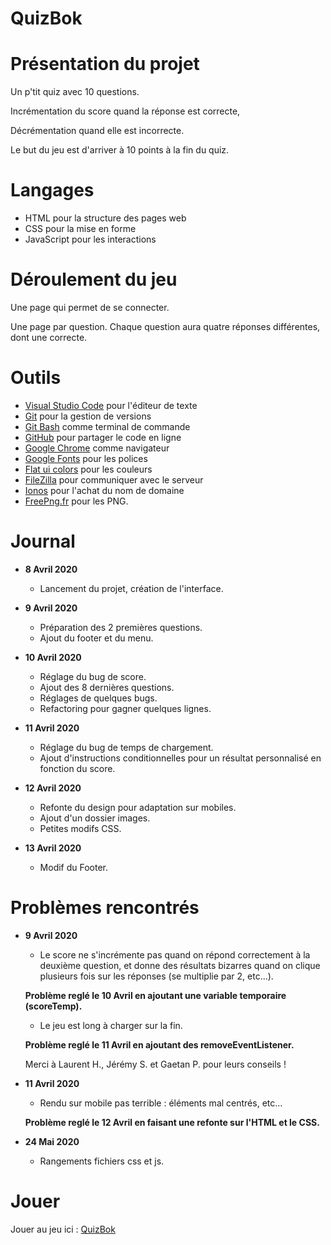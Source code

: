 # QuizBok

# Présentation du projet

Un p'tit quiz avec 10 questions.

Incrémentation du score quand la réponse est correcte,

Décrémentation quand elle est incorrecte.

Le but du jeu est d'arriver à 10 points à la fin du quiz.

# Langages

* HTML pour la structure des pages web
* CSS pour la mise en forme
* JavaScript pour les interactions

# Déroulement du jeu

Une page qui permet de se connecter.

Une page par question. Chaque question aura quatre réponses différentes, dont une correcte.

# Outils

* [Visual Studio Code](https://code.visualstudio.com/) pour l'éditeur de texte
* [Git](https://git-scm.com/) pour la gestion de versions
* [Git Bash](https://gitforwindows.org/) comme terminal de commande
* [GitHub](https://github.com/) pour partager le code en ligne
* [Google Chrome](https://www.google.fr/chrome/?brand=CHBD&gclid=CjwKCAjwpqv0BRABEiwA-TySweC2bONhPrgyuzbP4_9snC9rXGiS1lxTNuhsrfpnmj39i5z8PpHkJRoC7C0QAvD_BwE&gclsrc=aw.ds) comme navigateur
* [Google Fonts](https://fonts.google.com/) pour les polices
* [Flat ui colors](https://flatuicolors.com/) pour les couleurs
* [FileZilla](https://filezilla-project.org/) pour communiquer avec le serveur
* [Ionos](https://www.ionos.fr/) pour l'achat du nom de domaine
* [FreePng.fr](https://www.freepng.fr/) pour les PNG.

# Journal

* **8 Avril 2020**
    * Lancement du projet, création de l'interface.

* **9 Avril 2020**
    * Préparation des 2 premières questions.
    * Ajout du footer et du menu.

* **10 Avril 2020**
    * Réglage du bug de score.
    * Ajout des 8 dernières questions.
    * Réglages de quelques bugs.
    * Refactoring pour gagner quelques lignes.

* **11 Avril 2020**
    * Réglage du bug de temps de chargement.
    * Ajout d'instructions conditionnelles pour un résultat personnalisé en fonction du score.

* **12 Avril 2020**
    * Refonte du design pour adaptation sur mobiles.
    * Ajout d'un dossier images.
    * Petites modifs CSS.

* **13 Avril 2020**
    * Modif du Footer.

# Problèmes rencontrés

* **9 Avril 2020**
    * Le score ne s'incrémente pas quand on répond correctement à la deuxième question,
    et donne des résultats bizarres quand on clique plusieurs fois sur les réponses (se multiplie par 2, etc...).

    **Problème reglé le 10 Avril en ajoutant une variable temporaire (scoreTemp).**
    * Le jeu est long à charger sur la fin.

    **Problème reglé le 11 Avril en ajoutant des removeEventListener.**

    Merci à Laurent H., Jérémy S. et Gaetan P. pour leurs conseils !

* **11 Avril 2020**
    * Rendu sur mobile pas terrible : éléments mal centrés, etc...

    **Problème reglé le 12 Avril en faisant une refonte sur l'HTML et le CSS.**

* **24 Mai 2020**
    * Rangements fichiers css et js.

# Jouer

Jouer au jeu ici : [QuizBok](http://yannickbiheul.fr/quiz.html)
    

